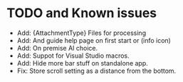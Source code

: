 # TODO and Known issues

- Add: {AttachmentType} Files for processing
- Add: And guide help page on first start or (info icon)
- Add: On premise AI choice.
- Add: Suppot for Visual Studio macros.
- Add: Hide more bar stuff on standalone app.
- Fix: Store scroll setting as a distance from the bottom.
